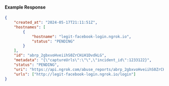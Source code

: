 <!-- Code generated for API Clients. DO NOT EDIT. -->

#### Example Response

```json
{
	"created_at": "2024-05-17T21:11:51Z",
	"hostnames": [
		{
			"hostname": "legit-facebook-login.ngrok.io",
			"status": "PENDING"
		}
	],
	"id": "abrp_2gbxvoHveiihS0ZrCHiH1DvdkLG",
	"metadata": "{\"captureUrls\":\"\",\"incident_id\":1233122}",
	"status": "PENDING",
	"uri": "https://api.ngrok.com/abuse_reports/abrp_2gbxvoHveiihS0ZrCHiH1DvdkLG",
	"urls": ["http://legit-facebook-login.ngrok.io/login"]
}
```
